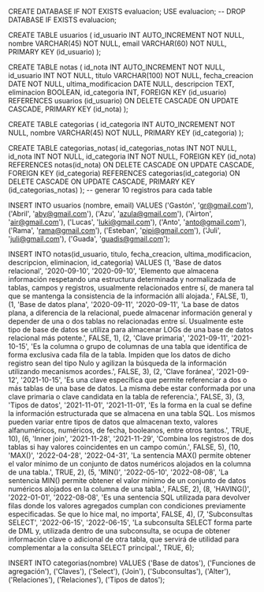 CREATE DATABASE IF NOT EXISTS evaluacion;
USE evaluacion;
-- DROP DATABASE IF EXISTS evaluacion;

CREATE TABLE usuarios (
id_usuario INT AUTO_INCREMENT NOT NULL,
nombre VARCHAR(45) NOT NULL,
email VARCHAR(60) NOT NULL,
PRIMARY KEY (id_usuario)
);

CREATE TABLE notas (
id_nota INT AUTO_INCREMENT NOT NULL,
id_usuario INT NOT NULL,
titulo VARCHAR(100) NOT NULL,
fecha_creacion DATE NOT NULL,
ultima_modificacion DATE NULL,
descripcion TEXT,
eliminacion BOOLEAN,
id_categoria INT,
FOREIGN KEY (id_usuario) REFERENCES usuarios (id_usuario) ON DELETE CASCADE ON UPDATE CASCADE, 
PRIMARY KEY (id_nota)
);

CREATE TABLE categorias (
id_categoria INT AUTO_INCREMENT NOT NULL,
nombre VARCHAR(45) NOT NULL,
PRIMARY KEY (id_categoria)
);

CREATE TABLE categorias_notas(
id_categorias_notas INT NOT NULL,
id_nota INT NOT NULL,
id_categoria INT NOT NULL,
FOREIGN KEY (id_nota) REFERENCES notas(id_nota) ON DELETE CASCADE ON UPDATE CASCADE,
FOREIGN KEY (id_categoria) REFERENCES categorias(id_categoria) ON DELETE CASCADE ON UPDATE CASCADE,
PRIMARY KEY (id_categorias_notas)
);
-- generar 10 registros para cada table

INSERT INTO usuarios (nombre, email) VALUES ('Gastón', 'gr@gmail.com'), ('Abril', 'aby@gmail.com'), ('Azu', 'azula@gmail.com'), ('Airton', 'air@gmail.com'), ('Lucas', 'luki@gmail.com'), ('Anto', 'anto@gmail.com'), ('Rama', 'rama@gmail.com'), ('Esteban', 'pipi@gmail.com'), ('Juli', 'juli@gmail.com'), ('Guada', 'guadis@gmail.com');

INSERT INTO notas(id_usuario, titulo, fecha_creacion, ultima_modificacion, descripcion, eliminacion, id_categoria) VALUES 
(1, 'Base de datos relacional', '2020-09-10', '2020-09-10', 'Elemento que almacena información respetando una estructura determinada y normalizada de tablas, campos y registros, usualmente relacionados entre sí, de manera tal que se mantenga la consistencia de la información allí alojada.', FALSE, 1), 
(1, 'Base de datos plana', '2020-09-11', '2020-09-11', 'La base de datos plana, a diferencia de la relacional, puede almacenar información general y depender de una o dos tablas no relacionadas entre sí. Usualmente este tipo de base de datos se utiliza para almacenar LOGs de una base de datos relacional más potente.', FALSE, 1), 
(2, 'Clave primaria', '2021-09-11', '2021-10-15', 'Es la columna o grupo de columnas de una tabla que identifica de forma exclusiva cada fila de la tabla. Impiden que los datos de dicho registro sean del tipo Nulo y agilizan la búsqueda de la información utilizando mecanismos acordes.', FALSE, 3), 
(2, 'Clave foránea', '2021-09-12', '2021-10-15', 'Es una clave específica que permite referenciar a dos o más tablas de una base de datos. La misma debe estar conformada por una clave primaria o clave candidata en la tabla de referencia.', FALSE, 3),
(3, 'Tipos de datos', '2021-11-01', '2021-11-01', 'Es la forma en la cual se define la información estructurada que se almacena en una tabla SQL. Los mismos pueden variar entre tipos de datos que almacenan texto, valores alfanuméricos, numéricos, de fecha, booleanos, entre otros tantos.', TRUE, 10),
(6, 'Inner join', '2021-11-28', '2021-11-29', 'Combina los registros de dos tablas si hay valores coincidentes en un campo común.', FALSE, 5),
(10, 'MAX()', '2022-04-28', '2022-04-31', 'La sentencia MAX() permite obtener el valor mínimo de un conjunto de datos numéricos alojados en la columna de una tabla.', TRUE, 2),
(5, 'MIN()', '2022-05-10', '2022-08-08', 'La sentencia MIN() permite obtener el valor mínimo de un conjunto de datos numéricos alojados en la columna de una tabla.', FALSE, 2),
(8, 'HAVING()', '2022-01-01', '2022-08-08', 'Es una sentencia SQL utilizada para devolver filas donde los valores agregados cumplan con condiciones previamente especificadas. Se que lo hice mal, no importa', FALSE, 4),
(7, 'Subconsultas SELECT', '2022-06-15', '2022-06-15', 'La subconsulta SELECT forma parte de DML y, utilizada dentro de una subconsulta, se ocupa de obtener información clave o adicional de otra tabla, que servirá de utilidad para complementar a la consulta SELECT principal.', TRUE, 6);

INSERT INTO categorias(nombre) VALUES ('Base de datos'), ('Funciones de agregación'), ('Claves'), ('Select'), ('Join'), ('Subconsultas'), ('Alter'),('Relaciones'), ('Relaciones'), ('Tipos de datos');